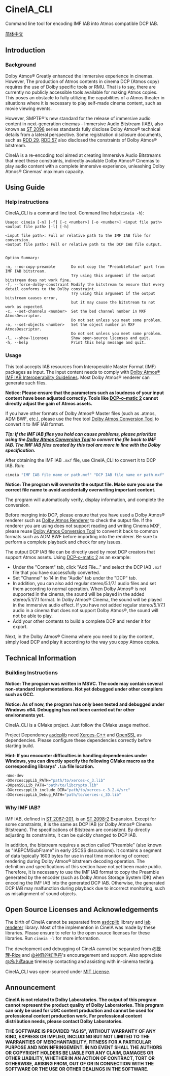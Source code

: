 # CineIA_CLI
Command line tool for encoding IMF IAB into Atmos compatible DCP IAB.

[简体中文](/README.CN.md)

## Introduction

### Background
Dolby Atmos® Greatly enhanced the immersive experience in cinemas. However, The production of Atmos contents in cinema DCP (Atmos copy) requires the use of Dolby specific tools or RMU. That is to say, there are currently no publicly accessible tools available for making Atmos copies. This poses an obstacle to fully utilizing the capabilities of a Atmos theater in situations where it is necessary to play self-made cinema content, such as movie viewing events.

However, SMPTE®'s new standard for the release of immersive audio content in next-generation cinemas - Immersive Audio Bitstream (IAB), also known as [ST 2098](https://doi.org/10.5594/SMPTE.ST2098-2.2019) series standards fully disclose Dolby Atmos® technical details from a lateral perspective. Some registration disclosure documents, such as [RDD 29](https://doi.org/10.5594/SMPTE.RDD29.2019), [RDD 57](https://doi.org/10.5594/SMPTE.RDD57.2021) also disclosed the constraints of Dolby Atmos® bitstream.

CineIA is a re-encoding tool aimed at creating Immersive Audio Bitstreams that meet these constraints, indirectly available Dolby Atmos® Cinemas to play audio content with a complete immersive experience, unleashing Dolby Atmos® Cinemas' maximum capacity.

## Using Guide

### Help instructions
CineIA_CLI is a command line tool. Command line help(```cineia -h```):

```
Usage: cineia [-n] [-f] [-c <number>] [-o <number>] <input file path> <output file path> [-l] [-h]

<input file path>: Full or relative path to the IMF IAB file for conversion.
<output file path>: Full or relative path to the DCP IAB file output.


Option Summary:

-n, --no-copy-preamble       Do not copy the "PreambleValue" part from IMF IAB bitstream.
                             Try using this argument if the output bitstream does not work fine.
-f, --force-dolby-constraint Modify the bitstream to ensure that every detail conforms to the Dolby constraint.
                             Try using this argument if the output bitstream causes error,
                             but it may cause the bitstream to not work as expected.
-c, --set-channels <number>  Set the bed channel number in MXF AtmosDescriptor.
                             Do not set unless you meet some problem.
-o, --set-objects <number>   Set the object number in MXF AtmosDescriptor.
                             Do not set unless you meet some problem.
-l, --show-licenses          Show open-source licenses and quit.
-h, --help                   Print this help message and quit.
```

### Usage
This tool accepts IAB resources from Interoperable Master Format (IMF) packages as input. The input content needs to comply with [Dolby Atmos® IMF IAB Interoperability Guidelines](https://professionalsupport.dolby.com/s/article/Dolby-Atmos-IMF-IAB-interoperability-guidelines?language=en_US). Most Dolby Atmos® renderer can generate such files.

**Notice: Please ensure that the parameters such as loudness of your input content have been adjusted correctly. Tools like [DCP-o-matic 2](https://dcpomatic.com/) cannot directly adjust the gain of Atmos assets.**

If you have other formats of Dolby Atmos® Master files (such as .atmos, ADM BWF, etc.), please use the free tool [Dolby Atmos Conversion Tool](https://professional.dolby.com/product/dolby-atmos-content-creation/dolby-atmos-conversion-tool/) to convert it to IMF IAB format.

***Tip: If the IMF IAB files you hold can cause problems, please prioritize using the [Dolby Atmos Conversion Tool](https://professional.dolby.com/product/dolby-atmos-content-creation/dolby-atmos-conversion-tool/) to convert the file back to IMF IAB. The IMF IAB files created by this tool are more in line with the Dolby specification.***

After obtaining the IMF IAB ```.mxf``` file, use CineIA_CLI to convert it to DCP IAB. Run:

```sh
cineia "IMF IAB file name or path.mxf" "DCP IAB file name or path.mxf"
```

**Notice: The program will overwrite the output file. Make sure you use the correct file name to avoid accidentally overwriting important content.**

The program will automatically verify, display information, and complete the conversion.

Before merging into DCP, please ensure that you have used a Dolby Atmos® renderer such as [Dolby Atmos Renderer](https://professional.dolby.com/product/dolby-atmos-content-creation/dolby-atmos-renderer/) to check the output file. If the renderer you are using does not support reading and writing Cinema MXF, please reuse [Dolby Atmos Conversion Tool](https://professional.dolby.com/product/dolby-atmos-content-creation/dolby-atmos-conversion-tool/) to convert it back to common formats such as ADM BWF before importing into the renderer. Be sure to perform a complete playback and check for any issues.

The output DCP IAB file can be directly used by most DCP creators that support Atmos assets. Using [DCP-o-matic 2](https://dcpomatic.com/) as an example:

- Under the "Content" tab, click "Add File..." and select the DCP IAB ```.mxf``` file that you have successfully converted.
- Set "Channel" to 14 in the "Audio" tab under the "DCP" tab.
- In addition, you can also add regular stereo/5.1/7.1 audio files and set them according to normal operation. When Dolby Atmos® is not supported in the cinema, the sound will be played in the added stereo/5.1/7.1 format. In Dolby Atmos® Cinema, the sound will be played in the immersive audio effect. If you have not added regular stereo/5.1/7.1 audio in a cinema that does not support Dolby Atmos®, the sound will not be able to play.
- Add your other contents to build a complete DCP and render it for export.

Next, in the Dolby Atmos® Cinema where you need to play the content, simply load DCP and play it according to the way you copy Atmos copies.

## Technical Information

### Building Instructions
**Notice: The program was written in MSVC. The code may contain several non-standard implementations. Not yet debugged under other compilers such as GCC.**

**Notice: As of now, the program has only been tested and debugged under Windows x64. Debugging has not been carried out for other environments yet.**

CineIA_CLI is a CMake project. Just follow the CMake usage method.

Project Dependency [asdcplib](https://github.com/cinecert/asdcplib) need [Xerces-C++](https://xerces.apache.org/xerces-c/) and [OpenSSL](https://www.openssl.org/) as dependencies. Please configure these dependencies correctly before starting build.

**Hint: If you encounter difficulties in handling dependencies under Windows, you can directly specify the following CMake macro as the corresponding librarys' ```.lib``` file location.**

```sh
-Wno-dev
-DXercescppLib_PATH="path/to/xerces-c_3.lib"
-DOpenSSLLib_PATH="path/to/libcrypto.lib"
-DXercescppLib_include_DIR="path/to/xerces-c-3.2.4/src"
-DXercescppLib_Debug_PATH="path/to/xerces-c_3D.lib"
```

### Why IMF IAB?
IMF IAB, defined in [ST 2067-201](https://doi.org/10.5594/SMPTE.ST2067-201.2019), is an [ST 2098-2](https://doi.org/10.5594/SMPTE.ST2098-2.2019) Expansion. Except for some constraints, it is the same as DCP IAB (or Dolby Atmos® Cinema Bitstream). The specifications of Bitstream are consistent. By directly adjusting its constraints, it can be quickly changed to DCP IAB.

In addition, the bitstream requires a section called "Preamble" (also known as "IABPCMSubFrame" in early 25CSS discussions). It contains a segment of data typically 1603 bytes for use in real time monitoring of correct rendering during Dolby Atmos® bitstream decoding operation. The definition and specifications of this section have not yet been made public. Therefore, it is necessary to use the IMF IAB format to copy the Preamble generated by the encoder (such as Dolby Atmos Storage System IDK) when encoding the IMF IAB into the generated DCP IAB. Otherwise, the generated DCP IAB may malfunction during playback due to incorrect monitoring, such as misalignment of sound objects.

## Open Source Licenses and Acknowledgements
The birth of CineIA cannot be separated from [asdcplib](https://github.com/cinecert/asdcplib) library and [iab renderer](https://github.com/DTSProAudio/iab-renderer) library. Most of the implemention in CineIA was made by these libraries. Please ensure to refer to the open source licenses for these libraries. Run ```cineia -l``` for more information.

The development and debugging of CineIA cannot be separated from [@筱理-Rize](https://space.bilibili.com/3848521/) and [@神奇的红毛丹](https://space.bilibili.com/364856318)'s encouragement and support. Also appreciate [@冷小鸢aque](https://space.bilibili.com/27063907) tirelessly contacting and assisting with in-cinema testing.

CineIA_CLI was open-sourced under [MIT License](https://opensource.org/license/mit/).

## Announcement

**CineIA is not related to Dolby Laboratories. The output of this program cannot represent the product quality of Dolby Laboratories. This program can only be used for UGC content production and cannot be used for professional content production work. For professional content distribution needs, please contact Dolby Laboratories.**

**THE SOFTWARE IS PROVIDED "AS IS", WITHOUT WARRANTY OF ANY KIND, EXPRESS
OR IMPLIED, INCLUDING BUT NOT LIMITED TO THE WARRANTIES OF MERCHANTABILITY,
FITNESS FOR A PARTICULAR PURPOSE AND NONINFRINGEMENT. IN NO EVENT SHALL THE
AUTHORS OR COPYRIGHT HOLDERS BE LIABLE FOR ANY CLAIM, DAMAGES OR OTHER
LIABILITY, WHETHER IN AN ACTION OF CONTRACT, TORT OR OTHERWISE, ARISING FROM,
OUT OF OR IN CONNECTION WITH THE SOFTWARE OR THE USE OR OTHER DEALINGS IN THE
SOFTWARE.**